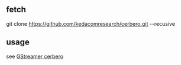 
## fetch

git clone https://github.com/kedacomresearch/cerbero.git --recusive

## usage

see [GStreamer cerbero ](https://github.com/GStreamer/cerbero)
